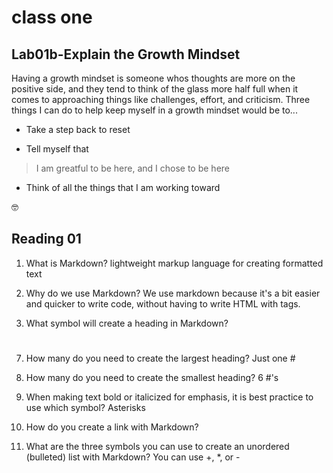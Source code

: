 # class one

## Lab01b-Explain the Growth Mindset

Having a growth mindset is someone whos thoughts are more on the positive side, and they tend to think of the glass more half full when it comes to approaching things like challenges, effort, and criticism.
Three things I can do to help keep myself in a growth mindset would be to...

- Take a step back to reset
* Tell myself that 
>I am greatful to be here, and I chose to be here
+ Think of all the things that I am working toward

 🤓
 
 ## Reading 01

1. What is Markdown?
lightweight markup language for creating formatted text

3. Why do we use Markdown?
We use markdown because it's a bit easier and quicker to write code, without having to write HTML with tags.

5. What symbol will create a heading in Markdown?
#

7. How many do you need to create the largest heading?
Just one #

9. How many do you need to create the smallest heading?
6 #'s

11. When making text bold or italicized for emphasis, it is best practice to use which symbol?
 Asterisks

13. How do you create a link with Markdown?


15. What are the three symbols you can use to create an unordered (bulleted) list with Markdown?
You can use +, *, or -

